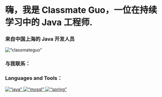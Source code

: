 <h1 align=“center”>嗨，我是 Classmate Guo，一位在持续学习中的 Java 工程师.</h1><h3 align=“center”>来自中国上海的 Java 开发人员</h3><p align=“left”> <img src=“https://komarev.com/ghpvc/?username=classmateguo&label=Profile%20views&color=0e75b6&style=flat” alt=“classmateguo” /> </p><h3 align=“left”>与我联系：</h3>





<p 👋align=“left”>
</p>

<h3 align=“left”>Languages and Tools：</h3><p align=“left”>
<a href=“https://www.java.com” target=“_blank” rel=“noreferrer”> <img src=“https://raw.githubusercontent.com/devicons/devicon/master/icons/java/java-original.svg” alt=“java” width=“40” height=“40”/> </a> <a href=“https://www.mysql.com/” target=“_blank” rel=“noreferrer”> <img src=“https://raw.githubusercontent.com/devicons/devicon/master/icons/mysql/mysql-original-wordmark.svg” alt=“mysql” width=“40” height=“40”/> </a> <a href=“https://spring.io/” target=“_blank” rel=“noreferrer”> <img src=“https://www.vectorlogo.zone/logos/springio/springio-icon.svg” alt=“spring” width=“40” height=“40”/> </a> </人>
